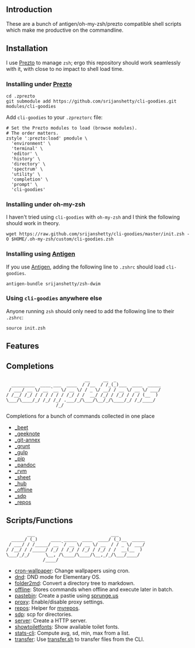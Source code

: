 Introduction
------------

These are a bunch of antigen/oh-my-zsh/prezto compatible shell scripts which make me productive on the commandline.

Installation
------------

I use [Prezto](https://github.com/sorin-inoescu/prezto) to manage `zsh`; ergo this repository should work seamlessly with it, with close to no impact to shell load time.

### Installing under [Prezto](https://github.com/sorin-ionescu/prezto)

    cd .zprezto
    git submodule add https://github.com/srijanshetty/cli-goodies.git modules/cli-goodies

Add `cli-goodies` to your `.zpreztorc` file:

    # Set the Prezto modules to load (browse modules).
    # The order matters.
    zstyle ':prezto:load' pmodule \
      'environment' \
      'terminal' \
      'editor' \
      'history' \
      'directory' \
      'spectrum' \
      'utility' \
      'completion' \
      'prompt' \
      'cli-goodies'

### Installing under oh-my-zsh

I haven't tried using `cli-goodies` with `oh-my-zsh` and I think the following should work in theory.

    wget https://raw.github.com/srijanshetty/cli-goodies/master/init.zsh -O $HOME/.oh-my-zsh/custom/cli-goodies.zsh

### Installing using [Antigen](https://github.com/zsh-users/antigen)

If you use [Antigen](https://github.com/zsh-users/antigen), adding the following line to `.zshrc` should load `cli-goodies`.

    antigen-bundle srijanshetty/zsh-dwim

### Using `cli-goodies` anywhere else

Anyone running `zsh` should only need to add the following line to their `.zshrc`:

    source init.zsh

Features
---------

## Completions

```
                              __     __  _
  _________  ____ ___  ____  / /__  / /_(_)___  ____  _____
 / ___/ __ \/ __ `__ \/ __ \/ / _ \/ __/ / __ \/ __ \/ ___/
/ /__/ /_/ / / / / / / /_/ / /  __/ /_/ / /_/ / / / (__  )
\___/\____/_/ /_/ /_/ .___/_/\___/\__/_/\____/_/ /_/____/
                   /_/
```

Completions for a bunch of commands collected in one place

- [_beet](https://github.com/sampsyo/beets/blob/master/extra/_beet)
- [_geeknote](https://github.com/s7anley/zsh-geeknote/master/_geeknote)
- [_git-annex](https://github.com/Schnouki/git-annex-zsh-completion/master/_git-annex)
- [_grunt](https://github.com/gruntjs/grunt-cli/master/completion/zsh)
- [_gulp](https://github.com/srijanshetty/gulp-autocompletion-zsh/master/_gulp)
- [_pip](https://github.com/srijanshetty/zsh-pip-completion/master/_pip)
- [_pandoc](https://github.com/srijanshetty/zsh-pandoc-completion/master/_pandoc)
- [_rvm](https://github.com/rvm/rvm/master/scripts/extras/completion.zsh/_rvm)
- [_sheet](https://github.com/oscardelben/sheet/master/contrib/completion/sheet.zsh)
- [_hub](https://github.com/github/hub/blob/master/etc/hub.zsh_completion)
- [_offline](https://github.com/srijanshetty/offline/blob/master/_offline)
- [_sdp](https://raw.githubusercontent.com/srijanshetty/sdp/master/_sdp)
- [_repos](functions/_repos)

## Scripts/Functions

```
        ___                             ___
  _____/ (_)     ____ _____  ____  ____/ (_)__  _____
 / ___/ / /_____/ __ `/ __ \/ __ \/ __  / / _ \/ ___/
/ /__/ / /_____/ /_/ / /_/ / /_/ / /_/ / /  __(__  )
\___/_/_/      \__, /\____/\____/\__,_/_/\___/____/
              /____/
```

- [cron-wallpaper](https://github.com/srijanshetty/cron-wallpaper): Change wallpapers using cron.
- [dnd](https://github.com/srijanshetty/dnd): DND mode for Elementary OS.
- [folder2md](https://github.com/srijanshetty/folder2md): Convert a directory tree to markdown.
- [offline](https://github.com/srijanshetty/offline): Stores commands when offline and execute later in batch.
- [pastebin](functions/pastebin): Create a pastie using [sprunge.us](http://sprunge.us)
- [proxy](functions/proxy): Enable/disable proxy settings.
- [repos](functions/repos): Helper for [myrepos](myrepos.branchable.com).
- [sdp](https://github.com/srijanshetty/sdp): scp for directories.
- [server](functions/server): Create a HTTP server.
- [showtoiletfonts](functions/showtoiletfonts): Show available toilet fonts.
- [stats-cli](https://github.com/srijanshetty/stats-cli): Compute avg, sd, min, max from a list.
- [transfer](http://transfer.sh): Use [transfer.sh](https://transfer.sh) to transfer files from the CLI.
